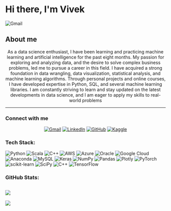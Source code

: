 # Hi there, I'm Vivek
<img img src="https://img.shields.io/badge/-Data%20Science%20%7C%20Machine%20Learning%20%7C%20AI-black?style=for-the-badge" alt="Gmail"/>

## About me
 <p align="center">
As a data science enthusiast, I have been learning and practicing machine learning
and artificial intelligence for the past eight months. My passion for exploring and
analyzing data, and the desire to solve complex business problems, led me to pursue
a career in this field. I have acquired a strong foundation in data wrangling, data
visualization, statistical analysis, and machine learning algorithms. Through 
personal projects and online courses, I have developed expertise in Python, SQL,
and several machine learning libraries. I am constantly striving to learn and stay 
updated on the latest developments in data science, and I am eager to apply my 
skills to real-world problems</p>

---
### Connect with me
<p align="center">
	<a href="mailto:vivekraina33.vr@gmail.com"><img img src="https://img.shields.io/badge/-vivekraina33.vr%40gmail.com-red?style=flat&logo=gmail&logoColor=white" alt="Gmail"/></a>
	<a href="https://www.linkedin.com/in/vivekrainaa/"><img src="https://img.shields.io/badge/linkedin-%230A66C2.svg?style=flat&logo=linkedin&logoColor=white" alt="LinkedIn"/></a>
	<a href="https://github.com/vivekraina7"><img src="https://img.shields.io/badge/github-%23181717.svg?style=flat&logo=github&logoColor=white" alt="GitHub"/></a>
	<a href="https://www.kaggle.com/vivekrainaa"><img src="https://img.shields.io/badge/kaggle-%230A66C2.svg?style=flat&logo=kaggle&logoColor=white" alt="Kaggle"/></a>
</p>

### Tech Stack:
![Python](https://img.shields.io/badge/python-3670A0?style=flat&logo=python&logoColor=ffdd54) ![Scala](https://img.shields.io/badge/scala-%23DC322F.svg?style=flat&logo=scala&logoColor=white) ![C++](https://img.shields.io/badge/c++-%2300599C.svg?style=flat&logo=c%2B%2B&logoColor=white) ![AWS](https://img.shields.io/badge/AWS-%23FF9900.svg?style=flat&logo=amazon-aws&logoColor=white) ![Azure](https://img.shields.io/badge/azure-%230072C6.svg?style=flat&logo=azure-devops&logoColor=white) ![Oracle](https://img.shields.io/badge/Oracle-F80000?style=flat&logo=oracle&logoColor=white) ![Google Cloud](https://img.shields.io/badge/Google%20Cloud-%234285F4.svg?style=flat&logo=google-cloud&logoColor=white) ![Anaconda](https://img.shields.io/badge/Anaconda-%2344A833.svg?style=flat&logo=anaconda&logoColor=white) ![MySQL](https://img.shields.io/badge/mysql-%2300f.svg?style=flat&logo=mysql&logoColor=white) ![Keras](https://img.shields.io/badge/Keras-%23D00000.svg?style=flat&logo=Keras&logoColor=white) ![NumPy](https://img.shields.io/badge/numpy-%23013243.svg?style=flat&logo=numpy&logoColor=white) ![Pandas](https://img.shields.io/badge/pandas-%23150458.svg?style=flat&logo=pandas&logoColor=white) ![Plotly](https://img.shields.io/badge/Plotly-%233F4F75.svg?style=flat&logo=plotly&logoColor=white) ![PyTorch](https://img.shields.io/badge/PyTorch-%23EE4C2C.svg?style=flat&logo=PyTorch&logoColor=white) ![scikit-learn](https://img.shields.io/badge/scikit--learn-%23F7931E.svg?style=flat&logo=scikit-learn&logoColor=white) ![SciPy](https://img.shields.io/badge/SciPy-%230C55A5.svg?style=flat&logo=scipy&logoColor=%white) ![C++](https://img.shields.io/badge/c++-%2300599C.svg?style=flat&logo=c%2B%2B&logoColor=white) ![TensorFlow](https://img.shields.io/badge/TensorFlow-%23FF6F00.svg?style=flat&logo=TensorFlow&logoColor=white)
### GitHub Stats:
<!--![](https://github-readme-stats.vercel.app/api?username=vivekraina7&theme=dark&hide_border=true&include_all_commits=false&count_private=false)<br/>-->
<!--![](https://github-readme-streak-stats.herokuapp.com/?user=vivekraina7&theme=dark&hide_border=true)<br/>-->
![](https://github-readme-stats.vercel.app/api/top-langs/?username=vivekraina7&theme=dark&hide_border=true&include_all_commits=false&count_private=false&layout=compact)
---
[![](https://visitcount.itsvg.in/api?id=vivekraina7&icon=0&color=0)](https://visitcount.itsvg.in)
